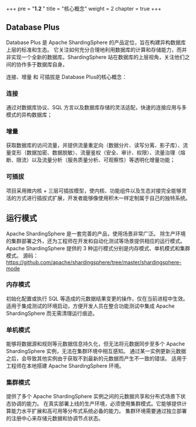 +++
pre = "<b>1.2 </b>"
title = "核心概念"
weight = 2
chapter = true
+++

## Database Plus

Database Plus 是 Apache ShardingSphere 的产品定位，旨在构建异构数据库上层的标准和生态。 它关注如何充分合理地利用数据库的计算和存储能力，而并非实现一个全新的数据库。ShardingSphere 站在数据库的上层视角，关注他们之间的协作多于数据库自身。 

连接、增量 和 可插拔是 Database Plus的核心概念：

### 连接

通过对数据库协议、SQL 方言以及数据库存储的灵活适配，快速的连接应用与多模式的异构数据库；

### 增量

获取数据库的访问流量，并提供流量重定向（数据分片、读写分离、影子库）、流量变形（数据加密、数据脱敏）、流量鉴权（安全、审计、权限）、流量治理（熔断、限流）以及流量分析（服务质量分析、可观察性）等透明化增量功能；

### 可插拔

项目采用微内核 + 三层可插拔模型，使内核、功能组件以及生态对接完全能够灵活的方式进行插拔式扩展，开发者能够像使用积木一样定制属于自己的独特系统。

## 运行模式

Apache ShardingSphere 是一套完善的产品，使用场景非常广泛。 除生产环境的集群部署之外，还为工程师在开发和自动化测试等场景提供相应的运行模式。 Apache ShardingSphere 提供的 3 种运行模式分别是内存模式、单机模式和集群模式。
源码：https://github.com/apache/shardingsphere/tree/master/shardingsphere-mode

### 内存模式

初始化配置或执行 SQL 等造成的元数据结果变更的操作，仅在当前进程中生效。 适用于集成测试的环境启动，方便开发人员在整合功能测试中集成 Apache ShardingSphere 而无需清理运行痕迹。

### 单机模式

能够将数据源和规则等元数据信息持久化，但无法将元数据同步至多个 Apache ShardingSphere 实例，无法在集群环境中相互感知。 通过某一实例更新元数据之后，会导致其他实例由于获取不到最新的元数据而产生不一致的错误。 适用于工程师在本地搭建 Apache ShardingSphere 环境。

### 集群模式

提供了多个 Apache ShardingSphere 实例之间的元数据共享和分布式场景下状态协调的能力。 在真实部署上线的生产环境，必须使用集群模式。它能够提供计算能力水平扩展和高可用等分布式系统必备的能力。 集群环境需要通过独立部署的注册中心来存储元数据和协调节点状态。
